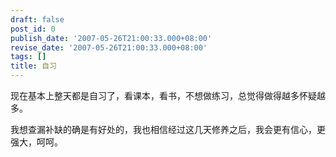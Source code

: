 ```yaml
---
draft: false
post_id: 0
publish_date: '2007-05-26T21:00:33.000+08:00'
revise_date: '2007-05-26T21:00:33.000+08:00'
tags: []
title: 自习
---
```


现在基本上整天都是自习了，看课本，看书，不想做练习，总觉得做得越多怀疑越多。

我想查漏补缺的确是有好处的，我也相信经过这几天修养之后，我会更有信心，更强大，呵呵。
